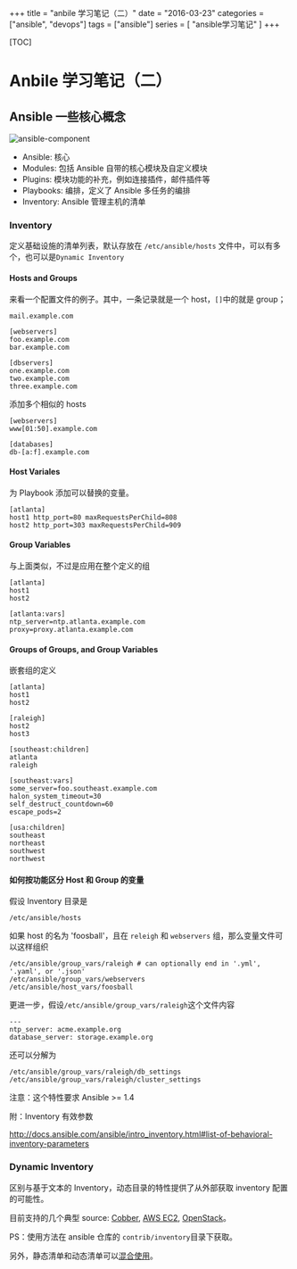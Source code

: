 +++
title = "anbile 学习笔记（二）"
date = "2016-03-23"
categories = ["ansible", "devops"]
tags = ["ansible"]
series = [ "ansible学习笔记" ]
+++

[TOC]

# Anbile 学习笔记（二）

## Ansible 一些核心概念

![ansible-component](http://7xqakm.com1.z0.glb.clouddn.com/2016-03-24-ansible-component.png)


* Ansible: 核心
* Modules: 包括 Ansible 自带的核心模块及自定义模块
* Plugins: 模块功能的补充，例如连接插件，邮件插件等
* Playbooks: 编排，定义了 Ansible 多任务的编排
* Inventory: Ansible 管理主机的清单

### Inventory

定义基础设施的清单列表，默认存放在 `/etc/ansible/hosts` 文件中，可以有多个，也可以是`Dynamic Inventory`

#### Hosts and Groups

来看一个配置文件的例子。其中，一条记录就是一个 host，`[]`中的就是 group；

```
mail.example.com

[webservers]
foo.example.com
bar.example.com

[dbservers]
one.example.com
two.example.com
three.example.com
```

添加多个相似的 hosts

```
[webservers]
www[01:50].example.com

[databases]
db-[a:f].example.com
```

#### Host Variales

为 Playbook 添加可以替换的变量。

```
[atlanta]
host1 http_port=80 maxRequestsPerChild=808
host2 http_port=303 maxRequestsPerChild=909
```

#### Group Variables

与上面类似，不过是应用在整个定义的组

```
[atlanta]
host1
host2

[atlanta:vars]
ntp_server=ntp.atlanta.example.com
proxy=proxy.atlanta.example.com
```

#### Groups of Groups, and Group Variables

嵌套组的定义

```
[atlanta]
host1
host2

[raleigh]
host2
host3

[southeast:children]
atlanta
raleigh

[southeast:vars]
some_server=foo.southeast.example.com
halon_system_timeout=30
self_destruct_countdown=60
escape_pods=2

[usa:children]
southeast
northeast
southwest
northwest
```

#### 如何按功能区分 Host 和 Group 的变量

假设 Inventory 目录是

```
/etc/ansible/hosts
```

如果 host 的名为 'foosball'，且在 `releigh` 和 `webservers` 组，那么变量文件可以这样组织

```
/etc/ansible/group_vars/raleigh # can optionally end in '.yml', '.yaml', or '.json'
/etc/ansible/group_vars/webservers
/etc/ansible/host_vars/foosball
```

更进一步，假设`/etc/ansible/group_vars/raleigh`这个文件内容

```
---
ntp_server: acme.example.org
database_server: storage.example.org
```

还可以分解为

```
/etc/ansible/group_vars/raleigh/db_settings
/etc/ansible/group_vars/raleigh/cluster_settings
```

注意：这个特性要求 Ansible >= 1.4

附：Inventory 有效参数

http://docs.ansible.com/ansible/intro_inventory.html#list-of-behavioral-inventory-parameters


### Dynamic Inventory

区别与基于文本的 Inventory，动态目录的特性提供了从外部获取 inventory 配置的可能性。

目前支持的几个典型 source: [Cobber](http://docs.ansible.com/ansible/intro_dynamic_inventory.html#example-the-cobbler-external-inventory-script), [AWS EC2](http://docs.ansible.com/ansible/intro_dynamic_inventory.html#example-aws-ec2-external-inventory-script), [OpenStack](http://docs.ansible.com/ansible/intro_dynamic_inventory.html#example-openstack-external-inventory-script)。

PS：使用方法在 ansible 仓库的 `contrib/inventory`目录下获取。

另外，静态清单和动态清单可以[混合使用](http://docs.ansible.com/ansible/intro_dynamic_inventory.html#using-inventory-directories-and-multiple-inventory-sources)。




